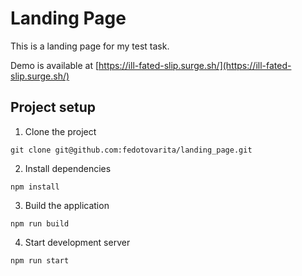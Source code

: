 # Landing Page

This is a landing page for my test task.

Demo is available at [https://ill-fated-slip.surge.sh/](https://ill-fated-slip.surge.sh/)

## Project setup

1. Clone the project
``` 
git clone git@github.com:fedotovarita/landing_page.git
```

2. Install dependencies
```
npm install
```

3. Build the application
```
npm run build
```

4. Start development server
```
npm run start
```
